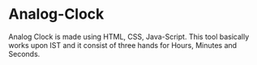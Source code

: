# Analog-Clock
Analog Clock is made using HTML, CSS, Java-Script. This tool basically works upon IST and it consist of three hands for Hours, Minutes and Seconds.
